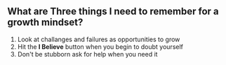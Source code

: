 ## What are Three things I need to remember for a growth mindset? ##
1. Look at challanges and failures as opportunities to grow
2. Hit the **I Believe** button when you begin to doubt yourself
3. Don't  be stubborn ask for help when you need it
